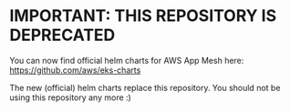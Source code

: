 # IMPORTANT: THIS REPOSITORY IS DEPRECATED

You can now find official helm charts for AWS App Mesh here:
https://github.com/aws/eks-charts

The new (official) helm charts replace this repository. 
You should not be using this repository any more :)
